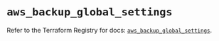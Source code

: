 # `aws_backup_global_settings`

Refer to the Terraform Registry for docs: [`aws_backup_global_settings`](https://registry.terraform.io/providers/hashicorp/aws/5.32.1/docs/resources/backup_global_settings).
